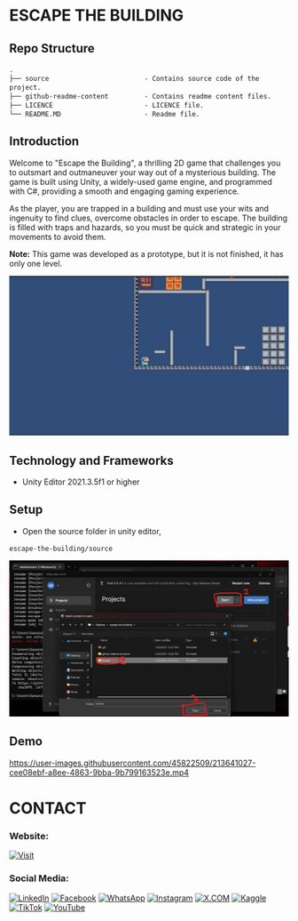# ESCAPE THE BUILDING

## Repo Structure
    .
    ├── source                        - Contains source code of the project.
    ├── github-readme-content         - Contains readme content files.
    ├── LICENCE                       - LICENCE file.
    └── README.MD                     - Readme file.

## Introduction

Welcome to "Escape the Building", a thrilling 2D game that challenges you to outsmart and outmaneuver your way out of a mysterious building. The game is built using Unity, a widely-used game engine, and programmed with C#, providing a smooth and engaging gaming experience.

As the player, you are trapped in a building and must use your wits and ingenuity to find clues, overcome obstacles in order to escape. The building is filled with traps and hazards, so you must be quick and strategic in your movements to avoid them.

**Note:** This game was developed as a prototype, but it is not finished, it has only one level.

![Banner Image](github-readme-contents/banner.jpg)

## Technology and Frameworks

- Unity Editor 2021.3.5f1 or higher

## Setup

- Open the source folder in unity editor,

```
escape-the-building/source
```

![Open Project](github-readme-contents/open-project.jpg)

## Demo

https://user-images.githubusercontent.com/45822509/213641027-cee08ebf-a8ee-4863-9bba-9b799163523e.mp4


# CONTACT

### Website: 

[![Visit](https://img.shields.io/badge/Visit%3A%20www.gunarakulan.info-%23E01E5A?style=flat&logo=realm&logoColor=white)](https://www.gunarakulan.info)


### Social Media:

[![LinkedIn](https://img.shields.io/badge/-LinkedIn-0A66C2?style=for-the-badge&logo=linkedin&logoColor=white)](https://www.linkedin.com/in/gunarakulangunaretnam)
[![Facebook](https://img.shields.io/badge/-Facebook-196dcc?style=for-the-badge&logo=facebook&logoColor=white)](https://www.facebook.com/gunarakulangunaretnam)
[![WhatsApp](https://img.shields.io/badge/-WhatsApp-07a647?style=for-the-badge&logo=whatsapp&logoColor=white)](https://wa.me/94740001141?text=WhatsApp%3A%20%2B9740001141)
[![Instagram](https://img.shields.io/badge/-Instagram-bd3651?style=for-the-badge&logo=instagram&logoColor=white)](https://www.instagram.com/gunarakulangunaretnam)
[![X.COM](https://img.shields.io/badge/-X.COM-0066ff?style=for-the-badge&logo=x&logoColor=white)](https://x.com/gunarakulangr)
[![Kaggle](https://img.shields.io/badge/-Kaggle-3295bd?style=for-the-badge&logo=kaggle&logoColor=white)](https://www.kaggle.com/gunarakulangr)
[![TikTok](https://img.shields.io/badge/-TikTok-579ea3?style=for-the-badge&logo=tiktok&logoColor=white)](https://www.tiktok.com/@gunarakulangunaretnam)
[![YouTube](https://img.shields.io/badge/-YouTube-a82121?style=for-the-badge&logo=youtube&logoColor=white)](https://www.youtube.com/channel/UCjMOdgHFAjAdBKiqV8y2Tww)
